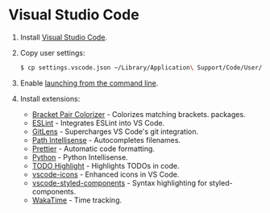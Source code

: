 # Visual Studio Code

1. Install [Visual Studio Code](https://code.visualstudio.com/).

1. Copy user settings:

   ```zsh
   $ cp settings.vscode.json ~/Library/Application\ Support/Code/User/settings.json
   ```

1. Enable [launching from the command line](https://code.visualstudio.com/docs/editor/command-line#_launching-from-command-line).

1. Install extensions:

   - [Bracket Pair Colorizer](https://marketplace.visualstudio.com/items?itemName=CoenraadS.bracket-pair-colorizer) - Colorizes matching brackets.
     packages.
   - [ESLint](https://marketplace.visualstudio.com/items?itemName=dbaeumer.vscode-eslint) - Integrates ESLint into VS Code.
   - [GitLens](https://gitlens.amod.io/) - Supercharges VS Code's git integration.
   - [Path Intellisense](https://marketplace.visualstudio.com/items?itemName=christian-kohler.path-intellisense) - Autocompletes filenames.
   - [Prettier](https://marketplace.visualstudio.com/items?itemName=esbenp.prettier-vscode) - Automatic code formatting.
   - [Python](https://marketplace.visualstudio.com/items?itemName=ms-python.python) - Python Intellisense.
   - [TODO Highlight](https://marketplace.visualstudio.com/items?itemName=wayou.vscode-todo-highlight) - Highlights TODOs in code.
   - [vscode-icons](https://marketplace.visualstudio.com/items?itemName=vscode-icons-team.vscode-icons) - Enhanced icons in VS Code.
   - [vscode-styled-components](https://marketplace.visualstudio.com/items?itemName=jpoissonnier.vscode-styled-components) - Syntax highlighting for styled-components.
   - [WakaTime](https://marketplace.visualstudio.com/items?itemName=WakaTime.vscode-wakatime) - Time tracking.
